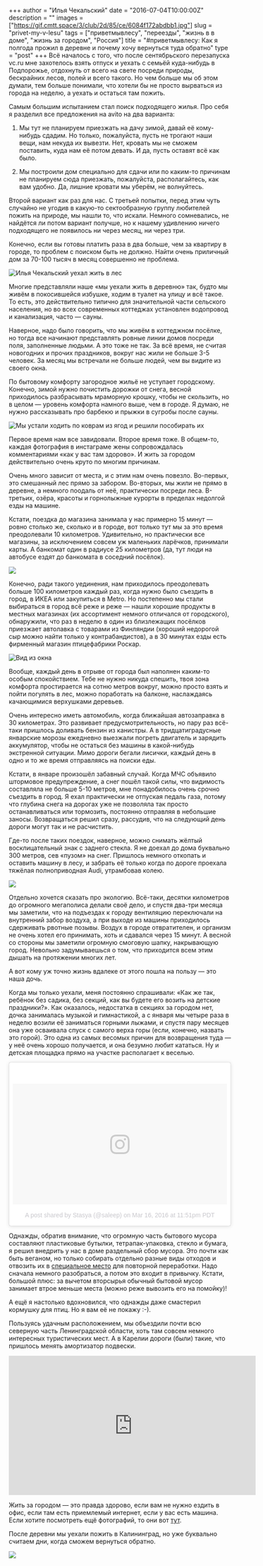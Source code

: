 +++
author = "Илья Чекальский"
date = "2016-07-04T10:00:00Z"
description = ""
images = ["https://gif.cmtt.space/3/club/2d/85/ce/6084f172abdbb1.jpg"]
slug = "privet-my-v-lesu"
tags = ["приветмывлесу", "переезды", "жизнь в в доме", "жизнь за городом", "Россия"]
title = "#приветмывлесу: Как я полгода прожил в деревне и почему хочу вернуться туда обратно"
type = "post"
+++
Всё началось с того, что после сентябрьского перезапуска vc.ru мне захотелось взять отпуск и уехать с семьёй куда-нибудь в Подпорожье, отдохнуть от всего на свете посреди природы, бескрайних лесов, полей и всего такого. Но чем больше мы об этом думали, тем больше понимали, что хотели бы не просто вырваться из города на неделю, а уехать и остаться там пожить.

Самым большим испытанием стал поиск подходящего жилья. Про себя я разделил все предложения на avito на два варианта:

1. Мы тут не планируем приезжать на дачу зимой, давай её кому-нибудь сдадим. Но только, пожалуйста, пусть не трогают наши вещи, нам некуда их вывезти. Нет, кровать мы не сможем поставить, куда нам её потом девать. И да, пусть оставят всё как было.

2. Мы построили дом специально для сдачи или по каким-то причинам не планируем сюда приезжать, пожалуйста, располагайтесь, как вам удобно. Да, лишние кровати мы уберём, не волнуйтесь.

Второй вариант как раз для нас. С третьей попытки, перед этим чуть случайно не угодив в какую-то сектообразную группу любителей пожить на природе, мы нашли то, что искали. Немного сомневались, не найдётся ли потом вариант получше, но к нашему удивлению ничего подходящего не появилось ни через месяц, ни через три.

Конечно, если вы готовы платить раза в два больше, чем за квартиру в городе, то проблем с поиском быть не должно. Найти очень приличный дом за 70-100 тысяч в месяц совершенно не проблема.

![Илья Чекальский уехал жить в лес](https://gif.cmtt.space/3/club/93/7b/0c/1dcb81ce1d105c.jpg)

Многие представляли наше «мы уехали жить в деревню» так, будто мы живём в покосившейся избушке, ходим в туалет на улицу и всё такое. То есть, это действительно типично для значительной части сельского населения, но во всех современных коттеджах установлен водопровод и канализация, часто — сауны.

Наверное, надо было говорить, что мы живём в коттеджном посёлке, но тогда все начинают представлять ровные линии домов посреди поля, заполненные людьми. А это тоже не так. За всё время, не считая новогодних и прочих праздников, вокруг нас жили не больше 3-5 человек. За месяц мы встречали не больше людей, чем вы видите из своего окна.

По бытовому комфорту загородное жильё не уступает городскому. Конечно, зимой нужно почистить дорожки от снега, весной приходилось разбрасывать мраморную крошку, чтобы не скользить, но в целом — уровень комфорта намного выше, чем в городе. Я думаю, не нужно рассказывать про барбекю и прыжки в сугробы после сауны.

![Мы устали ходить по коврам из ягод и решили пособирать их](https://gif.cmtt.space/3/club/03/cf/fc/256b315ab330e8.jpg)

Первое время нам все завидовали. Второе время тоже. В общем-то, каждая фотография в инстаграме жены сопровождалась комментариями «как у вас там здорово». И жить за городом действительно очень круто по многим причинам.

Очень много зависит от места, и с этим нам очень повезло. Во-первых, это смешанный лес прямо за забором. Во-вторых, мы жили не прямо в деревне, а немного поодаль от неё, практически посреди леса. В-третьих, озёра, красоты и горнолыжные курорты в пределах недолгой езды на машине.

Кстати, поездка до магазина занимала у нас примерно 15 минут — ровно столько же, сколько и в городе, вот только тут мы за это время преодолевали 10 километров. Удивительно, но практически все магазины, за исключением совсем уж маленьких ларёчков, принимали карты. А банкомат один в радиусе 25 километров (да, тут люди на автобусе ездят до банкомата в соседний посёлок).

![](https://gif.cmtt.space/3/club/6d/41/a5/452dfe15ceba83.jpg)

Конечно, ради такого уединения, нам приходилось преодолевать больше 100 километров каждый раз, когда нужно было съездить в город, в ИКЕА или закупиться в Metro. Но постепенно мы стали выбираться в город всё реже и реже — нашли хорошие продукты в местных магазинах (их ассортимент немного отличался от городского), обнаружили, что раз в неделю в один из близлежащих посёлков приезжает автолавка с товарами из Финляндии (хороший недорогой сыр можно найти только у контрабандистов), а в 30 минутах езды есть фирменный магазин птицефабрики Роскар.

![Вид из окна](https://gif.cmtt.space/3/club/3b/07/6f/d35dc8af621e44.jpg)

Вообще, каждый день в отрыве от города был наполнен каким-то особым спокойствием. Тебе не нужно никуда спешить, твоя зона комфорта простирается на сотню метров вокруг, можно просто взять и пойти погулять в лес, можно поработать на балконе, наслаждаясь качающимися верхушками деревьев.

Очень интересно иметь автомобиль, когда ближайшая автозаправка в 30 километрах. Это развивает предусмотрительность, но пару раз всё-таки пришлось доливать бензин из канистры. А в тридцатиградусные январские морозы ежедневно выезжали погреть двигатель и зарядить аккумулятор, чтобы не остаться без машины в какой-нибудь экстренной ситуации. Мимо дороги бегали лисички, каждый день в одно и то же время отправляясь на поиски еды.

Кстати, в январе произошёл забавный случай. Когда МЧС объявило штормовое предупреждение, а снег пошёл такой силы, что видимость составляла не больше 5-10 метров, мне понадобилось очень срочно съездить в город. Я ехал практически не отпуская педаль газа, потому что глубина снега на дорогах уже не позволяла так просто останавливаться или тормозить, постоянно отправляя в небольшие заносы. Возвращаться решил сразу, рассудив, что на следующий день дороги могут так и не расчистить.

Где-то после таких поездок, наверное, можно снимать жёлтый восклицательный знак с заднего стекла. Я не доехал до дома буквально 300 метров, сев «пузом» на снег. Пришлось немного откопать и оставить машину в лесу, и забрать её только когда по дороге проехала тяжёлая полноприводная Audi, утрамбовав колею.

![](https://gif.cmtt.space/3/club/51/59/24/ea4b97982d7d68.jpg)

Отдельно хочется сказать про экологию. Всё-таки, десятки километров до огромного мегаполиса делали своё дело, и спустя два-три месяца мы заметили, что на подъездах к городу вентиляцию переключали на внутренний забор воздуха, а при выходе из машины приходилось сдерживать рвотные позывы. Воздух в городе отвратителен, и организм не очень хотел его принимать, хоть и сдавался через 15 минут. А весной со стороны мы заметили огромную смоговую шапку, накрывающую город. Невольно задумываешься о том, что приходится всем этим дышать на протяжении многих лет.

А вот кому уж точно жизнь вдалеке от этого пошла на пользу — это наша дочь.

Когда мы только уехали, меня постоянно спрашивали: «Как же так, ребёнок без садика, без секций, как вы будете его возить на детские праздники?». Как оказалось, недостатка в секциях за городом нет, дочка занималась музыкой и гимнастикой, а с января мы четыре раза в неделю возили её заниматься горными лыжами, и спустя пару месяцев она уже осваивала спуск с самого верха горы (если, конечно, назвать это горой). Это одна из самых весомых причин для возвращения туда — у неё очень хорошо получается, и она безумно любит кататься. Ну и детская площадка прямо на участке располагает к веселью.

<blockquote class="instagram-media" data-instgrm-version="7" style=" background:#FFF; border:0; border-radius:3px; box-shadow:0 0 1px 0 rgba(0,0,0,0.5),0 1px 10px 0 rgba(0,0,0,0.15); margin: 1px; max-width:658px; padding:0; width:99.375%; width:-webkit-calc(100% - 2px); width:calc(100% - 2px);"><div style="padding:8px;"> <div style=" background:#F8F8F8; line-height:0; margin-top:40px; padding:28.125% 0; text-align:center; width:100%;"> <div style=" background:url(data:image/png;base64,iVBORw0KGgoAAAANSUhEUgAAACwAAAAsCAMAAAApWqozAAAABGdBTUEAALGPC/xhBQAAAAFzUkdCAK7OHOkAAAAMUExURczMzPf399fX1+bm5mzY9AMAAADiSURBVDjLvZXbEsMgCES5/P8/t9FuRVCRmU73JWlzosgSIIZURCjo/ad+EQJJB4Hv8BFt+IDpQoCx1wjOSBFhh2XssxEIYn3ulI/6MNReE07UIWJEv8UEOWDS88LY97kqyTliJKKtuYBbruAyVh5wOHiXmpi5we58Ek028czwyuQdLKPG1Bkb4NnM+VeAnfHqn1k4+GPT6uGQcvu2h2OVuIf/gWUFyy8OWEpdyZSa3aVCqpVoVvzZZ2VTnn2wU8qzVjDDetO90GSy9mVLqtgYSy231MxrY6I2gGqjrTY0L8fxCxfCBbhWrsYYAAAAAElFTkSuQmCC); display:block; height:44px; margin:0 auto -44px; position:relative; top:-22px; width:44px;"></div></div><p style=" color:#c9c8cd; font-family:Arial,sans-serif; font-size:14px; line-height:17px; margin-bottom:0; margin-top:8px; overflow:hidden; padding:8px 0 7px; text-align:center; text-overflow:ellipsis; white-space:nowrap;"><a href="https://www.instagram.com/p/BDC3QzmJkrH/" style=" color:#c9c8cd; font-family:Arial,sans-serif; font-size:14px; font-style:normal; font-weight:normal; line-height:17px; text-decoration:none;" target="_blank">A post shared by Stasya (@saleep)</a> on <time style=" font-family:Arial,sans-serif; font-size:14px; line-height:17px;" datetime="2016-03-17T06:51:48+00:00">Mar 16, 2016 at 11:51pm PDT</time></p></div></blockquote>

Однажды, обратив внимание, что огромную часть бытового мусора составляют пластиковые бутылки, тетрапак-упаковка, стекло и бумага, я решил внедрить у нас в доме раздельный сбор мусора. Это почти как быть веганом, но только собирать отдельно разные виды отходов и отвозить их в [специальное место](https://vk.com/ecopoint) для повторной переработки. Надо сначала немного разобраться, а потом это входит в привычку. Кстати, большой плюс: за вычетом вторсырья обычный бытовой мусор занимает втрое меньше места (можно реже вывозить его на помойку)!

А ещё я настолько вдохновился, что однажды даже смастерил кормушку для птиц. Но я вам её не покажу :-).

Пользуясь удачным расположением, мы объездили почти всю северную часть Ленинградской области, хоть там совсем немного интересных туристических мест. А в Карелии дороги (были) такие, что пришлось менять амортизатор подвески.

<iframe width="560" height="315" src="https://www.youtube.com/embed/OpGgU64L4Zo" frameborder="0" allowfullscreen></iframe>

Жить за городом — это правда здорово, если вам не нужно ездить в офис, если там есть приемлемый интернет, если у вас есть машина. Если хотите посмотреть ещё фотографий, то они вот [тут](https://www.instagram.com/explore/tags/приветмывлесу/).

После деревни мы уехали пожить в Калининград, но уже буквально считаем дни, когда сможем вернуться обратно.

![](https://gif.cmtt.space/3/club/dc/da/71/f7bc6da9a6fca8.jpg)